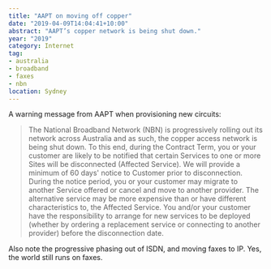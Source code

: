 ```yaml
---
title: "AAPT on moving off copper"
date: "2019-04-09T14:04:41+10:00"
abstract: "AAPT’s copper network is being shut down."
year: "2019"
category: Internet
tag:
- australia
- broadband
- faxes
- nbn
location: Sydney
---
```

A warning message from AAPT when provisioning new circuits:

> The National Broadband Network (NBN) is progressively rolling out its network across Australia and as such, the copper access network is being shut down.  To this end, during the Contract Term, you or your customer are likely to be notified that certain Services to one or more Sites will be disconnected (Affected Service).  We will provide a minimum of 60 days' notice to Customer prior to disconnection.  During the notice period, you or your customer may migrate to another Service offered or cancel and move to another provider.  The alternative service may be more expensive than or have different characteristics to, the Affected Service.  You and/or your customer have the responsibility to arrange for new services to be deployed (whether by ordering a replacement service or connecting to another provider) before the disconnection date.

Also note the progressive phasing out of ISDN, and moving faxes to IP. Yes, the world still runs on faxes.

